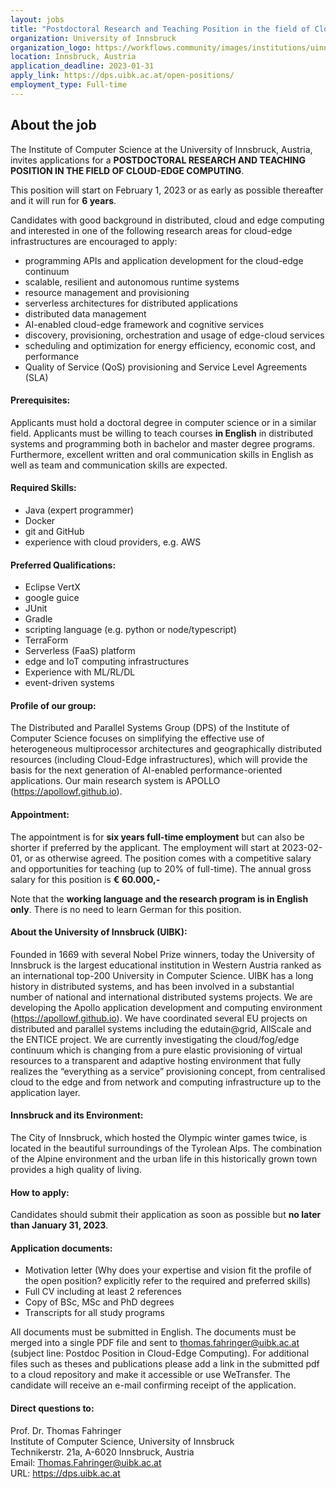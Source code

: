 ```yaml
--- 
layout: jobs
title: "Postdoctoral Research and Teaching Position in the field of Cloud-Edge Computing"
organization: University of Innsbruck
organization_logo: https://workflows.community/images/institutions/uinnsbruck.png
location: Innsbruck, Austria
application_deadline: 2023-01-31
apply_link: https://dps.uibk.ac.at/open-positions/
employment_type: Full-time
---
```


## About the job 

The Institute of Computer Science at the University of Innsbruck, Austria, invites applications for a **POSTDOCTORAL RESEARCH AND TEACHING POSITION IN THE FIELD OF CLOUD-EDGE COMPUTING**.

This position will start on February 1, 2023 or as early as possible thereafter and it will run for **6 years**.


Candidates with good background in distributed, cloud and edge computing and interested in one of the following research areas for cloud-edge infrastructures are encouraged to apply:

- programming APIs and application development for the cloud-edge continuum
- scalable, resilient and autonomous runtime systems
- resource management and provisioning
- serverless architectures for distributed applications
- distributed data management
- AI-enabled cloud-edge framework and cognitive services
- discovery, provisioning, orchestration and usage of edge-cloud services
- scheduling and optimization for energy efficiency, economic cost, and performance
- Quality of Service (QoS) provisioning and Service Level Agreements (SLA)


#### Prerequisites:

Applicants must hold a doctoral degree in computer science or in a similar field. Applicants must be willing to teach courses **in English** in distributed systems and programming both in bachelor and master degree programs. Furthermore, excellent written and oral communication skills in English as well as team and communication skills are expected.


#### Required Skills:

- Java (expert programmer)
- Docker
- git and GitHub
- experience with cloud providers, e.g. AWS


#### Preferred Qualifications:

- Eclipse VertX
- google guice
- JUnit
- Gradle
- scripting language (e.g. python or node/typescript)
- TerraForm
- Serverless (FaaS) platform
- edge and IoT computing infrastructures
- Experience with ML/RL/DL
- event-driven systems


#### Profile of our group:

The Distributed and Parallel Systems Group (DPS) of the Institute of Computer Science focuses on simplifying the effective use of heterogeneous multiprocessor architectures and geographically distributed resources (including Cloud-Edge infrastructures), which will provide the basis for the next generation of AI-enabled performance-oriented applications. Our main research system is APOLLO (https://apollowf.github.io).


#### Appointment:

The appointment is for **six years full-time employment** but can also be shorter if preferred by the applicant. The employment will start at 2023-02-01, or as otherwise agreed. The position comes with a competitive salary and opportunities for teaching (up to 20% of full-time). The annual gross salary for this position is **€ 60.000,-**

Note that the **working language and the research program is in English only**. There is no need to learn German for this position.


#### About the University of Innsbruck (UIBK):

Founded in 1669 with several Nobel Prize winners, today the University of Innsbruck is the largest educational institution in Western Austria ranked as an international top-200 University in Computer Science. UIBK has a long history in distributed systems, and has been involved in a substantial number of national and international distributed systems projects. We are developing the Apollo application development and computing environment (https://apollowf.github.io). We have coordinated several EU projects on distributed and parallel systems including the edutain@grid, AllScale and the ENTICE project. We are currently investigating the cloud/fog/edge continuum which is changing from a pure elastic provisioning of virtual resources to a transparent and adaptive hosting environment that fully realizes the “everything as a service” provisioning concept, from centralised cloud to the edge and from network and computing infrastructure up to the application layer.


#### Innsbruck and its Environment:

The City of Innsbruck, which hosted the Olympic winter games twice, is located in the beautiful surroundings of the Tyrolean Alps. The combination of the Alpine environment and the urban life in this historically grown town provides a high quality of living.


#### How to apply:

Candidates should submit their application as soon as possible but **no later than January 31, 2023**.


#### Application documents:

- Motivation letter (Why does your expertise and vision fit the profile of the open position? explicitly refer to the required and preferred skills)
- Full CV including at least 2 references
- Copy of BSc, MSc and PhD degrees
- Transcripts for all study programs

All documents must be submitted in English. The documents must be merged into a single PDF file and sent to thomas.fahringer@uibk.ac.at (subject line: Postdoc Position in Cloud-Edge Computing). For additional files such as theses and publications please add a link in the submitted pdf to a cloud repository and make it accessible or use WeTransfer. The candidate will receive an e-mail confirming receipt of the application.


#### Direct questions to:

Prof. Dr. Thomas Fahringer<br />
Institute of Computer Science, University of Innsbruck<br />
Technikerstr. 21a, A-6020 Innsbruck, Austria<br />
Email: Thomas.Fahringer@uibk.ac.at<br />
URL: https://dps.uibk.ac.at
